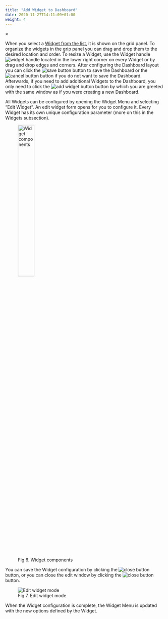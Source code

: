 ```yaml
---
title: "Add Widget to Dashboard"
date: 2020-11-27T14:11:09+01:00
weight: 4
---
```


<!-- The Modal -->
<div id="myModal" class="modal">
  <span class="close">&times;</span>
  <img class="modal-content" id="img01">
  <div id="caption"></div>
</div>

When you select a [Widget from the list](/dashboards-and-widgets/widget-types), it is shown on the grid panel. To organize the widgets in the grip panel you can drag and drop them to the desired location and order. To resize a Widget, use the Widget handle <img src="/widget_handle.png" alt="widget handle"> located in the lower right corner on every Widget or by drag and drop edges and corners. After configuring the Dashboard layout you can click the <img src="/save_button.png" alt="save button"> button to save the Dashboard or the <img src="/cancel_button.png" alt="cancel button"> button if you do not want to save the Dashboard. Afterwards, if you need to add additional Widgets to the Dashboard, you only need to click the <img src="/add_widgets.png" alt="add widget button"> button by which you are greeted with the same window as if you were creating a new Dashboard.

All Widgets can be configured by opening the Widget Menu and selecting “Edit Widget”. An edit widget form opens for you to configure it. Every Widget has its own unique configuration parameter (more on this in the Widgets subsection).

<figure class="image_container">
    <img class="center_image myImg" onClick="reply_click(this)"  id="widget_menu" src="/widget_menu.png" alt="Widget components" style="width: 35%;">
    <figcaption >Fig 6. Widget components</figcaption>
</figure>

You can save the Widget configuration by clicking the <img src="/edit_widget_save_button.png" alt="close button"> button, or you can close the edit window by clicking the <img src="/edit_widget_close_button.png" alt="close button"> button.

<figure class="image_container">
    <img class="center_image myImg" onClick="reply_click(this)"  id="edit_widget_menu" src="/edit_widget_menu.png" alt="Edit widget mode">
    <figcaption >Fig 7. Edit widget mode</figcaption>
</figure>

When the Widget configuration is complete, the Widget Menu is updated with the new options defined by the Widget.

<script>
// Get the modal
var modal = document.getElementById("myModal");

var modalImg = document.getElementById("img01");
var captionText = document.getElementById("caption");
function reply_click(img)
{
    modal.style.display = "block";
    modalImg.src = img.src;
    captionText.innerHTML = img.alt;
}

modal.onclick = function() { 
  modal.style.display = "none";
}

document.addEventListener('keyup', function(e) {
    if (e.keyCode == 27) {
        modal.style.display = "none";
    }
});
</script>